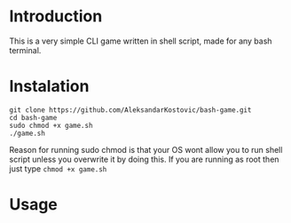 # Introduction

This is a very simple CLI game written in shell script, made for any bash terminal.

# Instalation

```
git clone https://github.com/AleksandarKostovic/bash-game.git
cd bash-game
sudo chmod +x game.sh
./game.sh
```
Reason for running sudo chmod is that your OS wont allow you to run shell script unless you overwrite it by doing this. If you are running as root then just type `chmod +x game.sh`

# Usage

